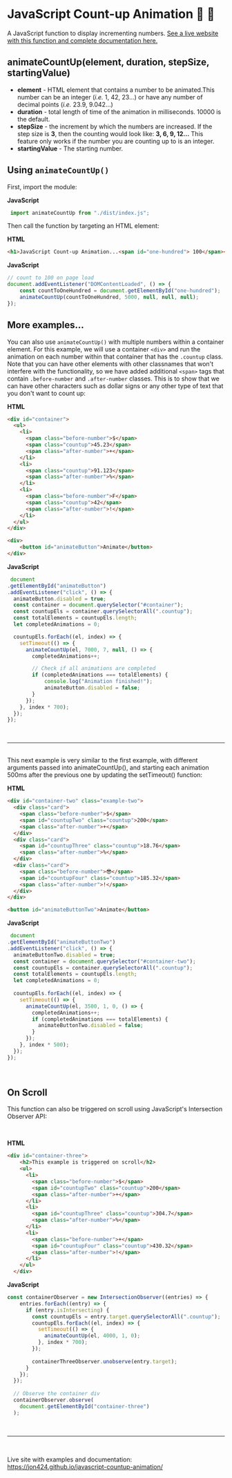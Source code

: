 # JavaScript Count-up Animation 🔢 🚀

A JavaScript function to display incrementing numbers. [See a live website with this function and complete documentation here.]([https://jon424.github.io/javascript-countup-animation/](https://countup-animation.netlify.app/))



## animateCountUp(element, duration, stepSize, startingValue)

<ul>
<li>
<b>element</b> - HTML element that contains a number to be animated.This number can be an integer (<em>i.e.</em> 1, 42, 23...) or have any number of decimal points (<em>i.e.</em> 23.9, 9.042...)
</li>
<li>
<b>duration</b> - total length of time of the animation in
milliseconds. 10000 is the default.
</li>
<li>
<b>stepSize</b> - the increment by which the numbers are increased.
If the step size is <b>3</b>, then the counting would look like:
<b>3, 6, 9, 12...</b> This feature only works if the number you are
counting up to is an integer.
</li>
<li><b>startingValue</b> - The starting number.</li>
</ul>

## Using `animateCountUp()`
First, import the module:

**JavaScript**
```js
 import animateCountUp from "./dist/index.js";
```

Then call the function by targeting an HTML element:

**HTML**
```html
<h1>JavaScript Count-up Animation...<span id="one-hundred"> 100</span></h1>
```
**JavaScript**
```js
// count to 100 on page load
document.addEventListener("DOMContentLoaded", () => {
    const countToOneHundred = document.getElementById("one-hundred");
    animateCountUp(countToOneHundred, 5000, null, null, null);
});
```
## More examples...

You can also use `animateCountUp()` with multiple numbers within a container element. For this example, we will use a container `<div>` and run the animation on each number within
that container that has the `.countup` class. Note that you can
have other elements with other classnames that won't interfere with
the functionality, so we have added additional `<span>` tags that contain `.before-number` and `.after-number` classes. This is to
show that we can have other characters such as dollar signs or any
other type of text that you don't want to count up:


**HTML**
```html
<div id="container">
  <ul>
    <li>
      <span class="before-number">$</span>
      <span class="countup">45.23</span>
      <span class="after-number">+</span>
    </li>
    <li>
      <span class="countup">91.123</span>
      <span class="after-number">%</span>
    </li>
    <li>
      <span class="before-number">₣</span>
      <span class="countup">42</span>
      <span class="after-number">!</span>
    </li>
  </ul>
</div>

<div>
    <button id="animateButton">Animate</button>
</div>
```

**JavaScript**
```js
 document
.getElementById("animateButton")
.addEventListener("click", () => {
  animateButton.disabled = true;
  const container = document.querySelector("#container");
  const countupEls = container.querySelectorAll(".countup");
  const totalElements = countupEls.length;
  let completedAnimations = 0;

  countupEls.forEach((el, index) => {
    setTimeout(() => {
      animateCountUp(el, 7000, 7, null, () => {
        completedAnimations++;

        // Check if all animations are completed
        if (completedAnimations === totalElements) {
            console.log("Animation finished!");
            animateButton.disabled = false;
        }
      });
    }, index * 700);
  });
});

```
<br>

---

<br>
This next example is very similar to the first example, with different arguments passed into animateCountUp(), and starting each animation 500ms after the previous one by updating the setTimeout() function:

<br>

**HTML**
```html
<div id="container-two" class="example-two">
  <div class="card">
    <span class="before-number">$</span>
    <span id="countupTwo" class="countup">200</span>
    <span class="after-number">+</span>
  </div>
  <div class="card">
    <span id="countupThree" class="countup">18.76</span>
    <span class="after-number">%</span>
  </div>
  <div class="card">
    <span class="before-number">😎</span>
    <span id="countupFour" class="countup">185.32</span>
    <span class="after-number">!</span>
  </div>
</div>

<button id="animateButtonTwo">Animate</button>
```

**JavaScript**
```js
 document
.getElementById("animateButtonTwo")
.addEventListener("click", () => {
  animateButtonTwo.disabled = true;
  const container = document.querySelector("#container-two");
  const countupEls = container.querySelectorAll(".countup");
  const totalElements = countupEls.length;
  let completedAnimations = 0;
          
  countupEls.forEach((el, index) => {
    setTimeout(() => {
      animateCountUp(el, 3500, 1, 0, () => {
        completedAnimations++;
        if (completedAnimations === totalElements) {
          animateButtonTwo.disabled = false;
        }
      });
    }, index * 500);
  });
});
```
<br>

## On Scroll

This function can also be triggered on scroll using JavaScript's Intersection Observer API:

<br>

**HTML**
```html
<div id="container-three">
    <h2>This example is triggered on scroll</h2>
    <ul>
      <li>
        <span class="before-number">$</span>
        <span id="countupTwo" class="countup">200</span>
        <span class="after-number">+</span>
      </li>
      <li>
        <span id="countupThree" class="countup">304.7</span>
        <span class="after-number">%</span>
      </li>
      <li>
        <span class="before-number">+</span>
        <span id="countupFour" class="countup">430.32</span>
        <span class="after-number">!</span>
      </li>
    </ul>
  </div>
```

**JavaScript**
```js
const containerObserver = new IntersectionObserver((entries) => {
    entries.forEach((entry) => {
      if (entry.isIntersecting) {
        const countupEls = entry.target.querySelectorAll(".countup");
        countupEls.forEach((el, index) => {
          setTimeout(() => {
            animateCountUp(el, 4000, 1, 0);
          }, index * 700);
        });
  
        containerThreeObserver.unobserve(entry.target);
      }
    });
  });
  
  // Observe the container div
  containerObserver.observe(
    document.getElementById("container-three")
  );
```
<br>

---

<br>

Live site with examples and documentation:
https://jon424.github.io/javascript-countup-animation/

